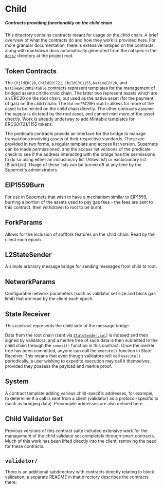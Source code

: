 # Child

##### Contracts providing functionality on the child chain

This directory contains contracts meant for usage on the child chain. A brief overview of what the contracts do and how they work is provided here. For more granular documentation, there is extensive natspec on the contracts, along with markdown docs automatically generated from the natspec in the [`docs/`](../../docs/) directory at the project root.

## Token Contracts

The `ChildERC20`, `ChildERC721`, `ChildERC1155`, `NativeERC20`, and `NativeERC20Mintable` contracts represent templates for the management of bridged assets on the child chain. The latter two represent assets which are an ERC20 on the root chain, but used as the native asset (for the payment of gas) on the child chain. The `NativeERC20Mintable` allows for more of the asset to be minted on the child chain directly. The other contracts assume the supply is dictated by the root asset, and cannot mint more of the asset directly. Work is already underway to add Mintable templates for ERC20/721/1155 tokens.

The predicate contracts provide an interface for the bridge to manage transactions involving assets of their respective standards. These are provided in two forms, a regular template and access list version. Supernets can be made permissioned, and the access list versions of the predicate check to see if the address interacting with the bridge has the permissions to do so using either an inclusionary list (AllowList) or exclusionary list (BlockList). Usage of these lists can be turned off at any time by the Supernet's administrators.

## EIP1559Burn

For use in Supernets that wish to have a mechanism similar to EIP1559, burning a portion of the assets used to pay gas fees - the fees are sent to this contract, then withdrawn to root to be burnt.

## ForkParams

Allows for the inclusion of softfork features on the child chain. Read by the client each epoch.

## L2StateSender

A simple arbitrary message bridge for sending messages from child to root.

## NetworkParams

Configurable network parameters (such as validator set size and block gas limit) that are read by the client each epoch.

## State Receiver

This contract represents the child side of the message bridge.

Data from the root chain (sent via [`StateSender.sol`](../root/StateSender.sol)) is indexed and then signed by validators, and a merkle tree of such data is then submitted to the child chain through the `commit()` function in this contract. Once the merkle tree has been committed, anyone can call the `execute()` function in State Receiver. This means that even though validators will call `execute()` periodically, a user wishing to expedite execution may call it themselves, provided they possess the payload and merkle proof.

## System

A contract template adding various child-specific addresses, for example, to determine if a call is sent from a client (validator) as a protocol-specific tx (such as bridging data). Precompile addresses are also defined here.

## Child Validator Set

Previous versions of this contract suite included extensive work for the management of the child validator set completely through smart contracts. Much of this work has been lifted directly into the client, removing the need for these contracts.

## `validator/`

There is an additional subdirectory with contracts directly relating to block validation, a separate README in that directory describes the contracts there.
